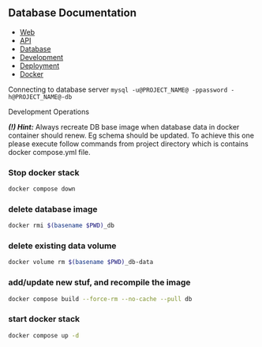 ## Database Documentation

* [Web](web.md)
* [API](api.md) 
* [Database](db.md)
* [Development](development)
* [Deployment](deployment/production.md)
* [Docker](docker.md)

Connecting to database server
`mysql -u@PROJECT_NAME@ -ppassword -h@PROJECT_NAME@-db`

Development Operations

**_(!) Hint:_** Always recreate DB base image when database data in docker container should renew. 
Eg schema should be updated. 
To achieve this one please execute follow commands 
from project directory which is contains docker compose.yml file.

### Stop docker stack

```bash
docker compose down
```

### delete database image

```bash
docker rmi $(basename $PWD)_db
```

### delete existing data volume

```bash
docker volume rm $(basename $PWD)_db-data
```

### add/update new stuf, and recompile the image

```bash
docker compose build --force-rm --no-cache --pull db
```

### start docker stack

```bash
docker compose up -d
```
